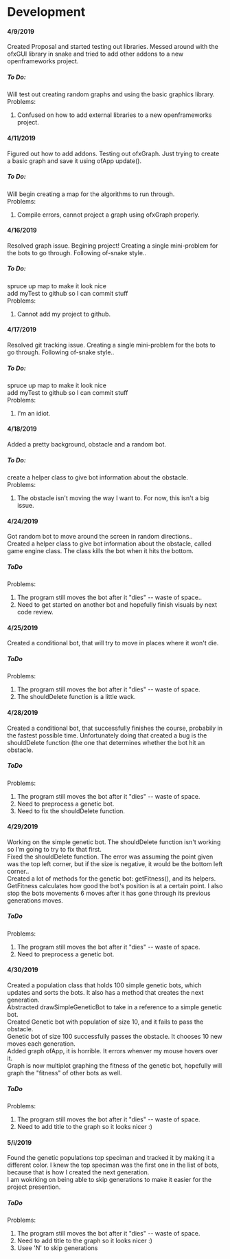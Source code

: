 # Development
#### 4/9/2019
Created Proposal and started testing out libraries. Messed around with the ofxGUI library in snake and tried to add other addons to a new openframeworks project.<br/>
##### To Do:<br/>
Will test out creating random graphs and using the basic graphics library.<br/>
Problems:
1. Confused on how to add external libraries to a new openframeworks project.<br/>
#### 4/11/2019
Figured out how to add addons. Testing out ofxGraph. Just trying to create a basic graph and save it using ofApp update().<br/>
##### To Do:<br/>
Will begin creating a map for the algorithms to run through.<br/>
Problems:
1. Compile errors, cannot project a graph using ofxGraph properly.<br/>
#### 4/16/2019
Resolved graph issue. Begining project! Creating a single mini-problem for the bots to go through. Following of-snake style..<br/>
##### To Do:<br/>
spruce up map to make it look nice<br/>
add myTest to github so I can commit stuff<br/>
Problems:
1. Cannot add my project to github.<br/>
#### 4/17/2019
Resolved git tracking issue. Creating a single mini-problem for the bots to go through. Following of-snake style..<br/>
##### To Do:<br/>
spruce up map to make it look nice<br/>
add myTest to github so I can commit stuff<br/>
Problems:
1. I'm an idiot.<br/>
#### 4/18/2019
Added a pretty background, obstacle and a random bot.<br/>
##### To Do:<br/>
create a helper class to give bot information about the obstacle.<br/>
Problems:
1. The obstacle isn't moving the way I want to. For now, this isn't a big issue.<br/>
#### 4/24/2019
Got random bot to move around the screen in random directions..<br/>
Created a helper class to give bot information about the obstacle, called game engine class. The class kills the bot when it hits the bottom.<br/>
##### ToDo <br/>
Problems:
1. The program still moves the bot after it "dies" -- waste of space..<br/>
2. Need to get started on another bot and hopefully finish visuals by next code review.
#### 4/25/2019
Created a conditional bot, that will try to move in places where it won't die.<br/>
##### ToDo <br/>
Problems:
1. The program still moves the bot after it "dies" -- waste of space.<br/>
2. The shouldDelete function is a little wack.
#### 4/28/2019
Created a conditional bot, that successfully finishes the course, probabily in the fastest possible time. Unfortunately doing that created a bug is the shouldDelete function (the one that determines whether the bot hit an obstacle.<br/>
##### ToDo <br/>
Problems:
1. The program still moves the bot after it "dies" -- waste of space.<br/>
2. Need to preprocess a genetic bot.<br/>
3. Need to fix the shouldDelete function.
#### 4/29/2019
Working on the simple genetic bot. The shouldDelete function isn't working so I'm going to try to fix that first.<br/>
Fixed the shouldDelete function. The error was assuming the point given was the top left corner, but if the size is negative, it would be the bottom left corner..<br/>
Created a lot of methods for the genetic bot: getFitness(), and its helpers. GetFitness calculates how good the bot's position is at a certain point. I also stop the bots movements 6 moves after it has gone through its previous generations moves.<br/>
##### ToDo <br/>
Problems:
1. The program still moves the bot after it "dies" -- waste of space.<br/>
2. Need to preprocess a genetic bot.<br/>
#### 4/30/2019
Created a population class that holds 100 simple genetic bots, which updates and sorts the bots. It also has a method that creates the next generation.<br/>
Abstracted drawSimpleGeneticBot to take in a reference to a simple genetic bot.<br/>
Created Genetic bot with population of size 10, and it fails to pass the obstacle.<br/>
Genetic bot of size 100 successfully passes the obstacle. It chooses 10 new moves each generation.<br/>
Added graph ofApp, it is horrible. It errors whenver my mouse hovers over it.<br/>
Graph is now multiplot graphing the fitness of the genetic bot, hopefully will graph the "fitness" of other bots as well. <br/>
##### ToDo <br/>
Problems:
1. The program still moves the bot after it "dies" -- waste of space.<br/>
2. Need to add title to the graph so it looks nicer :)<br/>
#### 5/i/2019
Found the genetic populations top speciman and tracked it by making it a different color. I knew the top speciman was the first one in the list of bots, because that is how I created the next generation.<br/>
I am wokrking on being able to skip generations to make it easier for the project presention.<br/>
##### ToDo <br/>
Problems:
1. The program still moves the bot after it "dies" -- waste of space.<br/>
2. Need to add title to the graph so it looks nicer :)<br/>
3. Usee 'N' to skip generations
